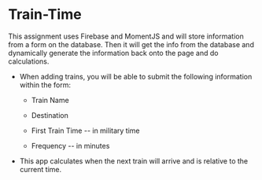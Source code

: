 # Train-Time

This assignment uses Firebase and MomentJS and will store information from a form on the database. Then it will get the info from the database and dynamically generate the information back onto the page and do calculations. 

* When adding trains, you will be able to submit the following information within the form:
    
    * Train Name
    
    * Destination 
    
    * First Train Time -- in military time
    
    * Frequency -- in minutes
  
* This app calculates when the next train will arrive and is relative to the current time.